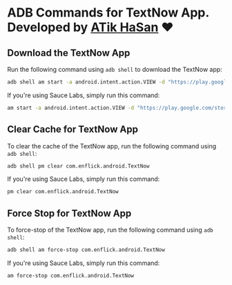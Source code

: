 # ADB Commands for TextNow App. Developed by [ATik HaSan](https://atikhasan.com) ❤️

## Download the TextNow App
Run the following command using `adb shell` to download the TextNow app:

```bash
adb shell am start -a android.intent.action.VIEW -d "https://play.google.com/store/apps/details?id=com.enflick.android.TextNow"
```

If you're using Sauce Labs, simply run this command:

```bash
am start -a android.intent.action.VIEW -d "https://play.google.com/store/apps/details?id=com.enflick.android.TextNow"
```

## Clear Cache for TextNow App
To clear the cache of the TextNow app, run the following command using `adb shell`:

```bash
adb shell pm clear com.enflick.android.TextNow
```

If you're using Sauce Labs, simply run this command:

```bash
pm clear com.enflick.android.TextNow
```
## Force Stop for TextNow App
To force-stop of the TextNow app, run the following command using `adb shell`:

```bash
adb shell am force-stop com.enflick.android.TextNow
```

If you're using Sauce Labs, simply run this command:

```bash
am force-stop com.enflick.android.TextNow
```
